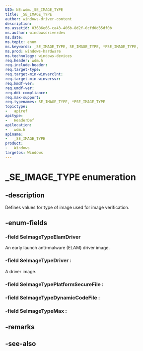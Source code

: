 ```yaml
---
UID: NE:wdm._SE_IMAGE_TYPE
title: _SE_IMAGE_TYPE
author: windows-driver-content
description: 
ms.assetid: 03686e66-ca43-406b-8d2f-0cfd0d35df0b
ms.author: windowsdriverdev
ms.date: 
ms.topic: enum
ms.keywords: _SE_IMAGE_TYPE, SE_IMAGE_TYPE, *PSE_IMAGE_TYPE, 
ms.prod: windows-hardware
ms.technology: windows-devices
req.header: wdm.h
req.include-header:
req.target-type:
req.target-min-winverclnt:
req.target-min-winversvr:
req.kmdf-ver:
req.umdf-ver:
req.ddi-compliance:
req.max-support:
req.typenames: SE_IMAGE_TYPE, *PSE_IMAGE_TYPE
topictype: 
-	apiref
apitype: 
-	HeaderDef
apilocation: 
-	wdm.h
apiname: 
-	_SE_IMAGE_TYPE
product:
-	Windows
targetos: Windows
---
```


# _SE_IMAGE_TYPE enumeration

## -description

Defines values for type of image used for image verification.

## -enum-fields

### -field SeImageTypeElamDriver

An early launch anti-malware (ELAM) driver image. 

### -field SeImageTypeDriver : 

A driver image.

### -field SeImageTypePlatformSecureFile : 

### -field SeImageTypeDynamicCodeFile : 
### -field SeImageTypeMax : 

## -remarks

## -see-also